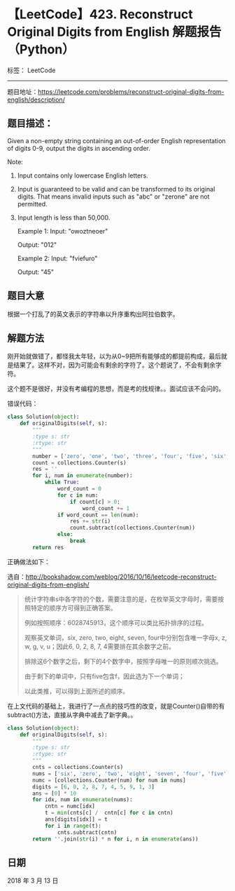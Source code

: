 # 【LeetCode】423. Reconstruct Original Digits from English 解题报告（Python）

标签： LeetCode

---

题目地址：https://leetcode.com/problems/reconstruct-original-digits-from-english/description/

## 题目描述：

Given a non-empty string containing an out-of-order English representation of digits 0-9, output the digits in ascending order.

Note:

1. Input contains only lowercase English letters.
1. Input is guaranteed to be valid and can be transformed to its original digits. That means invalid inputs such as "abc" or "zerone" are not permitted.
1. Input length is less than 50,000.

    Example 1:
    Input: "owoztneoer"
    
    Output: "012"
    
    Example 2:
    Input: "fviefuro"
    
    Output: "45"

## 题目大意

根据一个打乱了的英文表示的字符串以升序重构出阿拉伯数字。

## 解题方法

刚开始就做错了，都怪我太年轻，以为从0~9把所有能够成的都提前构成，最后就是结果了。这样不对，因为可能会有剩余的字符了。这个题说了，不会有剩余字符。

这个题不是很好，并没有考编程的思想，而是考的找规律。。面试应该不会问的。

错误代码：

```python
class Solution(object):
    def originalDigits(self, s):
        """
        :type s: str
        :rtype: str
        """
        number = ['zero', 'one', 'two', 'three', 'four', 'five', 'six', 'seven', 'eight', 'nine']
        count = collections.Counter(s)
        res = ''
        for i, num in enumerate(number):
            while True:
                word_count = 0
                for c in num:
                    if count[c] > 0:
                        word_count += 1
                if word_count == len(num):
                    res += str(i)
                    count.subtract(collections.Counter(num))
                else:
                    break
        return res
```

正确做法如下：

选自：http://bookshadow.com/weblog/2016/10/16/leetcode-reconstruct-original-digits-from-english/

> 统计字符串s中各字符的个数，需要注意的是，在枚举英文字母时，需要按照特定的顺序方可得到正确答案。
> 
> 例如按照顺序：6028745913，这个顺序可以类比拓扑排序的过程。
> 
> 观察英文单词，six, zero, two, eight, seven, four中分别包含唯一字母x, z, w, g, v,
> u；因此6, 0, 2, 8, 7, 4需要排在其余数字之前。
> 
> 排除这6个数字之后，剩下的4个数字中，按照字母唯一的原则顺次挑选。
> 
> 由于剩下的单词中，只有five包含f，因此选为下一个单词；
> 
> 以此类推，可以得到上面所述的顺序。

在上文代码的基础上，我进行了一点点的技巧性的改变，就是Counter()自带的有subtract()方法，直接从字典中减去了新字典。。

```python
class Solution(object):
    def originalDigits(self, s):
        """
        :type s: str
        :rtype: str
        """
        cnts = collections.Counter(s)
        nums = ['six', 'zero', 'two', 'eight', 'seven', 'four', 'five', 'nine', 'one', 'three']
        numc = [collections.Counter(num) for num in nums]
        digits = [6, 0, 2, 8, 7, 4, 5, 9, 1, 3]
        ans = [0] * 10
        for idx, num in enumerate(nums):
            cntn = numc[idx]
            t = min(cnts[c] /  cntn[c] for c in cntn)
            ans[digits[idx]] = t
            for i in range(t):
                cnts.subtract(cntn)
        return ''.join(str(i) * n for i, n in enumerate(ans))
```


## 日期

2018 年 3 月 13 日 


  [1]: http://blog.csdn.net/fuxuemingzhu/article/details/79541501